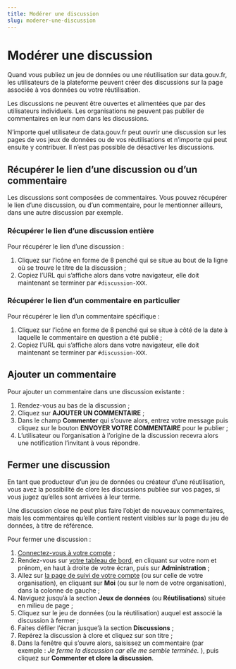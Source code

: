 ```yaml
---
title: Modérer une discussion
slug: moderer-une-discussion
---
```


# Modérer une discussion

Quand vous publiez un jeu de données ou une réutilisation sur data.gouv.fr, les utilisateurs de la plateforme peuvent créer des discussions sur la page associée à vos données ou votre réutilisation.

Les discussions ne peuvent être ouvertes et alimentées que par des utilisateurs individuels. Les organisations ne peuvent pas publier de commentaires en leur nom dans les discussions.

N’importe quel utilisateur de data.gouv.fr peut ouvrir une discussion sur les pages de vos jeux de données ou de vos réutilisations et n’importe qui peut ensuite y contribuer. Il n’est pas possible de désactiver les discussions.

## Récupérer le lien d’une discussion ou d’un commentaire

Les discussions sont composées de commentaires. Vous pouvez récupérer le lien d’une discussion, ou d’un commentaire, pour le mentionner ailleurs, dans une autre discussion par exemple.

### Récupérer le lien d’une discussion entière

Pour récupérer le lien d’une discussion :

1. Cliquez sur l’icône en forme de 8 penché qui se situe au bout de la ligne où se trouve le titre de la discussion ;
2. Copiez l’URL qui s’affiche alors dans votre navigateur, elle doit maintenant se terminer par `#discussion-XXX`.

### Récupérer le lien d’un commentaire en particulier

Pour récupérer le lien d’un commentaire spécifique :

1. Cliquez sur l’icône en forme de 8 penché qui se situe à côté de la date à laquelle le commentaire en question a été publié ;
2. Copiez l’URL qui s’affiche alors dans votre navigateur, elle doit maintenant se terminer par `#discussion-XXX`.

## Ajouter un commentaire

Pour ajouter un commentaire dans une discussion existante :

1. Rendez-vous au bas de la discussion ;
2. Cliquez sur **AJOUTER UN COMMENTAIRE** ;
3. Dans le champ **Commenter** qui s’ouvre alors, entrez votre message puis cliquez sur le bouton **ENVOYER VOTRE COMMENTAIRE** pour le publier ;
4. L’utilisateur ou l’organisation à l’origine de la discussion recevra alors une notification l’invitant à vous répondre.

## Fermer une discussion

En tant que producteur d’un jeu de données ou créateur d’une réutilisation, vous avez la possibilité de clore les discussions publiée sur vos pages, si vous jugez qu’elles sont arrivées à leur terme.

Une discussion close ne peut plus faire l’objet de nouveaux commentaires, mais les commentaires qu’elle contient restent visibles sur la page du jeu de données, à titre de référence.

Pour fermer une discussion :

1. [Connectez-vous à votre compte](https://www.data.gouv.fr/fr/login) ;
2. Rendez-vous sur [votre tableau de bord](https://www.data.gouv.fr/fr/admin/), en cliquant sur votre nom et prénom, en haut à droite de votre écran, puis sur **Administration** ;
3. Allez sur [la page de suivi de votre compte](https://www.data.gouv.fr/fr/admin/me/edit) (ou sur celle de votre organisation), en cliquant sur **Moi** (ou sur le nom de votre organisation), dans la colonne de gauche ;
4. Naviguez jusqu’à la section **Jeux de données** (ou **Réutilisations**) située en milieu de page ;
5. Cliquez sur le jeu de données (ou la réutilisation) auquel est associé la discussion à fermer ;
6. Faites défiler l’écran jusque’à la section **Discussions** ;
7. Repérez la discussion à clore et cliquez sur son titre ;
8. Dans la fenêtre qui s’ouvre alors, saisissez un commentaire (par exemple : _Je ferme la discussion car elle me semble terminée._ ), puis cliquez sur **Commenter et clore la discussion**.
